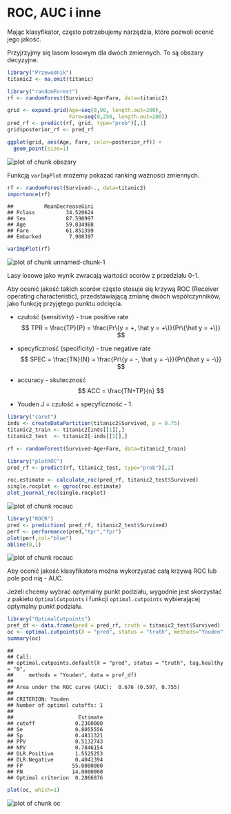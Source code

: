 # ROC, AUC i inne

Mając klasyfikator, często potrzebujemy narzędzia, które pozwoli ocenić jego jakość.

Przyjrzyjmy się lasom losowym dla dwóch zmiennych. To są obszary decyzyjne.


```r
library("Przewodnik")
titanic2 <- na.omit(titanic)

library("randomForest")
rf <- randomForest(Survived~Age+Fare, data=titanic2)

grid <- expand.grid(Age=seq(0,90, length.out=200),
                    Fare=seq(0,250, length.out=200))
pred_rf <- predict(rf, grid, type="prob")[,1]
grid$posterior_rf <- pred_rf

ggplot(grid, aes(Age, Fare, color=posterior_rf)) + 
  geom_point(size=1)
```

![plot of chunk obszary](figure/obszary-1.png)

Funkcją `varImpPlot` możemy pokazać ranking ważności zmiennych. 


```r
rf <- randomForest(Survived~., data=titanic2)
importance(rf)
```

```
##          MeanDecreaseGini
## Pclass          34.520624
## Sex             87.590997
## Age             59.034988
## Fare            61.851399
## Embarked         7.908397
```

```r
varImpPlot(rf)
```

![plot of chunk unnamed-chunk-1](figure/unnamed-chunk-1-1.png)

Lasy losowe jako wynik zwracają wartości scorów z przedziału 0-1. 

Aby ocenić jakość takich scorów często stosuje się krzywą ROC (Receiver operating characteristic), przedstawiającą zmianę dwóch współczynników, jako funkcję przyjętego punktu odcięcia.

* czułość (sensitivity) - true positive rate
$$
TPR = \frac{TP}{P} = \frac{Pr\{y = +, \hat y = +\}}{Pr\{\hat y = +\}}
$$

* specyficzność (specificity) - true negative rate
$$
SPEC = \frac{TN}{N} = \frac{Pr\{y = -, \hat y = -\}}{Pr\{\hat y = -\}}
$$

* accuracy - skuteczność
$$
ACC = \frac{TN+TP}{n}
$$

* Youden J = czułość + specyficzność - 1.


```r
library("caret")
inds <- createDataPartition(titanic2$Survived, p = 0.75)
titanic2_train <- titanic2[inds[[1]],]
titanic2_test  <- titanic2[-inds[[1]],]

rf <- randomForest(Survived~Age+Fare, data=titanic2_train)

library("plotROC")
pred_rf <- predict(rf, titanic2_test, type="prob")[,2]

roc.estimate <- calculate_roc(pred_rf, titanic2_test$Survived)
single.rocplot <- ggroc(roc.estimate)
plot_journal_roc(single.rocplot)
```

![plot of chunk rocauc](figure/rocauc-1.png)

```r
library("ROCR")
pred <- prediction( pred_rf, titanic2_test$Survived)
perf <- performance(pred,"tpr","fpr")
plot(perf,col="blue")
abline(0,1)
```

![plot of chunk rocauc](figure/rocauc-2.png)

Aby ocenić jakość klasyfikatora można wykorzystać całą krzywą ROC lub pole pod nią - AUC.

Jeżeli chcemy wybrać optymalny punkt podziału, wygodnie jest skorzystać z pakietu `OptimalCutpoints` i funkcji `optimal.cutpoints` wybierającej optymalny punkt podziału.


```r
library("OptimalCutpoints")
pref_df <- data.frame(pred = pred_rf, truth = titanic2_test$Survived)
oc <- optimal.cutpoints(X = "pred", status = "truth", methods="Youden", data=pref_df, tag.healthy = "0")
summary(oc)
```

```
## 
## Call:
## optimal.cutpoints.default(X = "pred", status = "truth", tag.healthy = "0", 
##     methods = "Youden", data = pref_df)
## 
## Area under the ROC curve (AUC):  0.676 (0.597, 0.755) 
## 
## CRITERION: Youden
## Number of optimal cutoffs: 1
## 
##                     Estimate
## cutoff             0.2360000
## Se                 0.8055556
## Sp                 0.4811321
## PPV                0.5132743
## NPV                0.7846154
## DLR.Positive       1.5525253
## DLR.Negative       0.4041394
## FP                55.0000000
## FN                14.0000000
## Optimal criterion  0.2866876
```

```r
plot(oc, which=1)
```

![plot of chunk oc](figure/oc-1.png)

